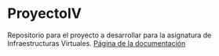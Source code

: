 # ProyectoIV
Repositorio para el proyecto a desarrollar para la asignatura de Infraestructuras Virtuales.
[Página de la documentación](https://antonioj95.github.io/ProyectoIV/)
